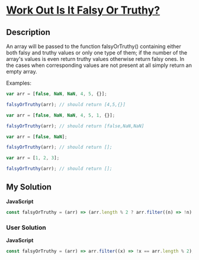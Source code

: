 # [Work Out Is It Falsy Or Truthy?](https://www.codewars.com/kata/583310c5dbeb310c34000352)

## Description

An array will be passed to the function falsyOrTruthy() containing either both falsy and truthy values or only one type of them; if the number of the array's values is even return truthy values otherwise return falsy ones. In the cases when corresponding values are not present at all simply return an empty array.

Examples:

```js
var arr = [false, NaN, NaN, 4, 5, {}];

falsyOrTruthy(arr); // should return [4,5,{}]

var arr = [false, NaN, NaN, 4, 5, 1, {}];

falsyOrTruthy(arr); // should return [false,NaN,NaN]

var arr = [false, NaN];

falsyOrTruthy(arr); // should return [];

var arr = [1, 2, 3];

falsyOrTruthy(arr); // should return [];
```

## My Solution

**JavaScript**

```js
const falsyOrTruthy = (arr) => (arr.length % 2 ? arr.filter((n) => !n) : arr.filter((n) => n));
```

### User Solution

**JavaScript**

```js
const falsyOrTruthy = (arr) => arr.filter((x) => !x == arr.length % 2);
```
